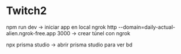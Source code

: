 # Twitch2

npm run dev -> iniciar app en local
ngrok http --domain=daily-actual-alien.ngrok-free.app 3000 -> crear túnel con ngrok

npx prisma studio -> abrir prisma studio para ver bd
